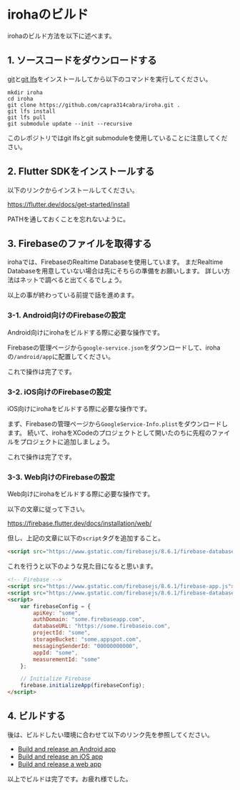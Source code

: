 # irohaのビルド

irohaのビルド方法を以下に述べます。

## 1. ソースコードをダウンロードする

[git](https://git-scm.com/)と[git lfs](https://git-lfs.github.com/)をインストールしてから以下のコマンドを実行してください。

```
mkdir iroha
cd iroha
git clone https://github.com/capra314cabra/iroha.git .
git lfs install
git lfs pull
git submodule update --init --recursive
```

このレポジトリではgit lfsとgit submoduleを使用していることに注意してください。

## 2. Flutter SDKをインストールする

以下のリンクからインストールしてください。

https://flutter.dev/docs/get-started/install

PATHを通しておくことを忘れないように。

## 3. Firebaseのファイルを取得する

irohaでは、FirebaseのRealtime Databaseを使用しています。
まだRealtime Databaseを用意していない場合は先にそちらの準備をお願いします。
詳しい方法はネットで調べると出てくるでしょう。

以上の事が終わっている前提で話を進めます。

### 3-1. Android向けのFirebaseの設定

Android向けにirohaをビルドする際に必要な操作です。

Firebaseの管理ページから`google-service.json`をダウンロードして、irohaの`/android/app`に配置してください。

これで操作は完了です。

### 3-2. iOS向けのFirebaseの設定

iOS向けにirohaをビルドする際に必要な操作です。

まず、Firebaseの管理ページから`GoogleService-Info.plist`をダウンロードします。
続いて、irohaをXCodeのプロジェクトとして開いたのちに先程のファイルをプロジェクトに追加しましょう。

これで操作は完了です。

### 3-3. Web向けのFirebaseの設定

Web向けにirohaをビルドする際に必要な操作です。

以下の文章に従って下さい。

https://firebase.flutter.dev/docs/installation/web/

但し、上記の文章に以下の`script`タグを追加すること。

```html
<script src="https://www.gstatic.com/firebasejs/8.6.1/firebase-database.js"></script>
```

これを行うと以下のような見た目になると思います。

```html
<!-- Firebase -->
<script src="https://www.gstatic.com/firebasejs/8.6.1/firebase-app.js"></script>
<script src="https://www.gstatic.com/firebasejs/8.6.1/firebase-database.js"></script>
<script>
    var firebaseConfig = {
        apiKey: "some",
        authDomain: "some.firebaseapp.com",
        databaseURL: "https://some.firebaseio.com",
        projectId: "some",
        storageBucket: "some.appspot.com",
        messagingSenderId: "00000000000",
        appId: "some",
        measurementId: "some"
    };

    // Initialize Firebase
    firebase.initializeApp(firebaseConfig);
</script>
```

## 4. ビルドする

後は、ビルドしたい環境に合わせて以下のリンク先を参照してください。

- [Build and release an Android app](https://flutter.dev/docs/deployment/android)
- [Build and release an iOS app](https://flutter.dev/docs/deployment/ios)
- [Build and release a web app](https://flutter.dev/docs/deployment/web)

以上でビルドは完了です。お疲れ様でした。
